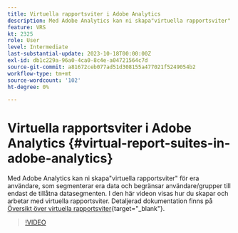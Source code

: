 ```yaml
---
title: Virtuella rapportsviter i Adobe Analytics
description: Med Adobe Analytics kan ni skapa"virtuella rapportsviter" för era användare, som segmenterar era data och begränsar användare/grupper till endast de tillåtna datasegmenten. I den här videon visas hur du skapar och arbetar med virtuella rapportsviter.
feature: VRS
kt: 2325
role: User
level: Intermediate
last-substantial-update: 2023-10-18T00:00:00Z
exl-id: db1c229a-96a0-4ca0-8c4e-a04721564c7d
source-git-commit: a81672ceb077ad51d308155a477021f5249054b2
workflow-type: tm+mt
source-wordcount: '102'
ht-degree: 0%

---
```


# Virtuella rapportsviter i Adobe Analytics {#virtual-report-suites-in-adobe-analytics}

Med Adobe Analytics kan ni skapa&quot;virtuella rapportsviter&quot; för era användare, som segmenterar era data och begränsar användare/grupper till endast de tillåtna datasegmenten. I den här videon visas hur du skapar och arbetar med virtuella rapportsviter. Detaljerad dokumentation finns på [Översikt över virtuella rapportsviter](https://experienceleague.adobe.com/docs/analytics/components/virtual-report-suites/vrs-about.html?lang=sv-SE){target="_blank"}.

>[!VIDEO](https://video.tv.adobe.com/v/25412/?quality=12&learn=on)
